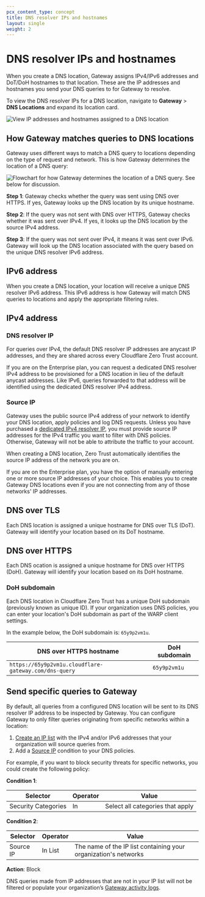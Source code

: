 ```yaml
---
pcx_content_type: concept
title: DNS resolver IPs and hostnames
layout: single
weight: 2
---
```


# DNS resolver IPs and hostnames

When you create a DNS location, Gateway assigns IPv4/IPv6 addresses and DoT/DoH hostnames to that location. These are the IP addresses and hostnames you send your DNS queries to for Gateway to resolve.

To view the DNS resolver IPs for a DNS location, navigate to **Gateway** > **DNS Locations** and expand its location card.

![View IP addresses and hostnames assigned to a DNS location](/cloudflare-one/static/documentation/policies/location-ips.png)

## How Gateway matches queries to DNS locations

Gateway uses different ways to match a DNS query to locations depending on the type of request and network. This is how Gateway determines the location of a DNS query:

![Flowchart for how Gateway determines the location of a DNS query. See below for discussion.](/cloudflare-one/static/documentation/policies/gateway-determine-location-dns.png)

**Step 1**: Gateway checks whether the query was sent using DNS over HTTPS. If yes, Gateway looks up the DNS location by its unique hostname.

**Step 2**: If the query was not sent with DNS over HTTPS, Gateway checks whether it was sent over IPv4. If yes, it looks up the DNS location by the source IPv4 address.

**Step 3**: If the query was not sent over IPv4, it means it was sent over IPv6. Gateway will look up the DNS location associated with the query based on the unique DNS resolver IPv6 address.

## IPv6 address

When you create a DNS location, your location will receive a unique DNS resolver IPv6 address.
This IPv6 address is how Gateway will match DNS queries to locations and apply the appropriate filtering rules.

## IPv4 address

### DNS resolver IP

For queries over IPv4, the default DNS resolver IP addresses are anycast IP addresses, and they are shared across every Cloudflare Zero Trust account.

If you are on the Enterprise plan, you can request a dedicated DNS resolver IPv4 address to be provisioned for a DNS location in lieu of the default anycast addresses. Like IPv6, queries forwarded to that address will be identified using the dedicated DNS resolver IPv4 address.

### Source IP

Gateway uses the public source IPv4 address of your network to identify your DNS location, apply policies and log DNS requests. Unless you have purchased a [dedicated IPv4 resolver IP](#dns-resolver-ip), you must provide source IP addresses for the IPv4 traffic you want to filter with DNS policies. Otherwise, Gateway will not be able to attribute the traffic to your account.

When creating a DNS location, Zero Trust automatically identifies the source IP address of the network you are on.

If you are on the Enterprise plan, you have the option of manually entering one or more source IP addresses of your choice. This enables you to create Gateway DNS locations even if you are not connecting from any of those networks' IP addresses.

## DNS over TLS

Each DNS location is assigned a unique hostname for DNS over TLS (DoT). Gateway will identify your location based on its DoT hostname.

## DNS over HTTPS

Each DNS ocation is assigned a unique hostname for DNS over HTTPS (DoH). Gateway will identify your location based on its DoH hostname.

### DoH subdomain

Each DNS location in Cloudflare Zero Trust has a unique DoH subdomain (previously known as unique ID). If your organization uses DNS policies, you can enter your location's DoH subdomain as part of the WARP client settings.

In the example below, the DoH subdomain is: `65y9p2vm1u`.

| DNS over HTTPS hostname                               | DoH subdomain |
| ----------------------------------------------------- | ------------- |
| `https://65y9p2vm1u.cloudflare-gateway.com/dns-query` | `65y9p2vm1u`  |

## Send specific queries to Gateway

By default, all queries from a configured DNS location will be sent to its DNS resolver IP address to be inspected by Gateway. You can configure Gateway to only filter queries originating from specific networks within a location:

1. [Create an IP list](/cloudflare-one/policies/filtering/lists/) with the IPv4 and/or IPv6 addresses that your organization will source queries from.
2. Add a [Source IP](/cloudflare-one/policies/filtering/dns-policies/#source-ip) condition to your DNS policies.

For example, if you want to block security threats for specific networks, you could create the following policy:

**Condition 1**:

| Selector            | Operator | Value                            |
| ------------------- | -------- | -------------------------------- |
| Security Categories | In       | Select all categories that apply |

**Condition 2**:

| Selector  | Operator | Value                                                           |
| --------- | -------- | --------------------------------------------------------------- |
| Source IP | In List  | The name of the IP list containing your organization's networks |

**Action**: Block

DNS queries made from IP addresses that are not in your IP list will not be filtered or populate your organization’s [Gateway activity logs](/cloudflare-one/analytics/logs/gateway-logs/).
